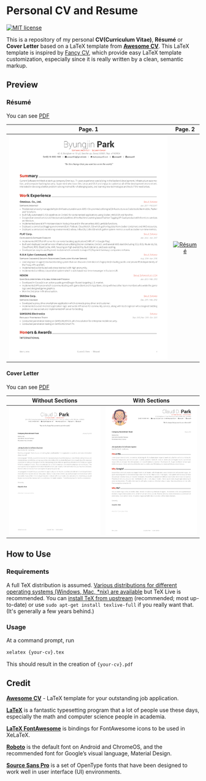 # Personal CV and Resume
[![MIT license](https://img.shields.io/badge/License-MIT-blue.svg)](https://opensource.org/licenses/MIT)

This is a repository of my personal **CV(Curriculum Vitae)**, **Résumé** or **Cover Letter** based on a LaTeX template from [**Awesome CV**](https://github.com/posquit0/Awesome-CV). This LaTeX template is inspired by [Fancy CV](https://www.sharelatex.com/templates/cv-or-resume/fancy-cv), which provide easy LaTeX template customization, especially since it is really written by a clean, semantic markup.

## Preview

### Résumé

You can see [PDF](https://raw.githubusercontent.com/zulkiflizaki/personal-cv-resume/master/resume.pdf)

| Page. 1 | Page. 2 |
|:---:|:---:|
| [![Résumé](https://raw.githubusercontent.com/zulkiflizaki/personal-cv-resume/master/sources/resume/resume-0.png)](https://raw.githubusercontent.com/zulkiflizaki/personal-cv-resume/master/resume.pdf)  | [![Résumé](https://raw.githubusercontent.com/zulkiflizaki/personal-cv-resume/master/sources/resume/resume-1.g)](hhttps://raw.githubusercontent.com/zulkiflizaki/personal-cv-resume/master/resume.pdf) |

#### Cover Letter

You can see [PDF](https://raw.githubusercontent.com/zulkiflizaki/personal-cv-resume/master/coverletter.pdf)

| Without Sections | With Sections |
|:---:|:---:|
| [![Cover Letter(Traditional)](https://raw.githubusercontent.com/zulkiflizaki/personal-cv-resume/master/sources/coverletter/coverletter-0.png)](https://raw.githubusercontent.com/zulkiflizaki/personal-cv-resume/master/coverletter.pdf)  | [![Cover Letter(Awesome)](https://raw.githubusercontent.com/zulkiflizaki/personal-cv-resume/master/sources/coverletter/coverletter-1.png)](https://raw.githubusercontent.com/zulkiflizaki/personal-cv-resume/master/coverletter.pdf) |

## How to Use

### Requirements

A full TeX distribution is assumed.  [Various distributions for different operating systems (Windows, Mac, \*nix) are available](http://tex.stackexchange.com/q/55437) but TeX Live is recommended.
You can [install TeX from upstream](http://tex.stackexchange.com/q/1092) (recommended; most up-to-date) or use `sudo apt-get install texlive-full` if you really want that.  (It's generally a few years behind.)

### Usage

At a command prompt, run

```bash
xelatex {your-cv}.tex
```

This should result in the creation of ``{your-cv}.pdf``

## Credit

[**Awesome CV**](https://github.com/posquit0/Awesome-CV) - LaTeX template for your outstanding job application.

[**LaTeX**](http://www.latex-project.org) is a fantastic typesetting program that a lot of people use these days, especially the math and computer science people in academia.

[**LaTeX FontAwesome**](https://github.com/furl/latex-fontawesome) is bindings for FontAwesome icons to be used in XeLaTeX.

[**Roboto**](https://github.com/google/roboto) is the default font on Android and ChromeOS, and the recommended font for Google’s visual language, Material Design.

[**Source Sans Pro**](https://github.com/adobe-fonts/source-sans-pro) is a set of OpenType fonts that have been designed to work well in user interface (UI) environments.
